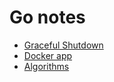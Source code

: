 # Go notes

- [Graceful Shutdown](./gracefulshutdown/main.go)
- [Docker app](./docker/)
- [Algorithms](./algorithms/)
